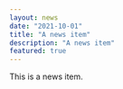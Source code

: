 ```yaml
---
layout: news
date: "2021-10-01"
title: "A news item"
description: "A news item"
featured: true
---
```


This is a news item.
